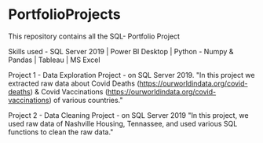 # PortfolioProjects
This repository contains all the SQL- Portfolio Project

Skills used - SQL Server 2019 | Power BI Desktop | Python - Numpy & Pandas | Tableau | MS Excel

Project 1 - Data Exploration Project - on SQL Server 2019.
            "In this project we extracted raw data about Covid Deaths (https://ourworldindata.org/covid-deaths) & Covid Vaccinations (https://ourworldindata.org/covid-vaccinations) of various countries."


Project 2 - Data Cleaning Project - on SQL Server 2019
            "In this project, we used raw data of Nashville Housing, Tennassee, and used various SQL functions to clean the raw data."
